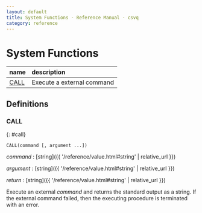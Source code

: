 ```yaml
---
layout: default
title: System Functions - Reference Manual - csvq
category: reference
---
```


# System Functions

| name | description |
| :- | :- |
| [CALL](#call) | Execute a external command |

## Definitions

### CALL
{: #call}

```
CALL(command [, argument ...])
```

_command_
: [string]({{ '/reference/value.html#string' | relative_url }})

_argument_
: [string]({{ '/reference/value.html#string' | relative_url }})

_return_
: [string]({{ '/reference/value.html#string' | relative_url }})

Execute an external _command_ and returns the standard output as a string.
If the external command failed, then the executing procedure is terminated with an error.